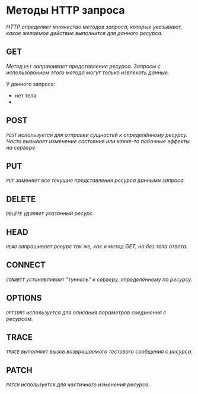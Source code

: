 # Методы HTTP запроса

_HTTP определяет множество методов запроса, которые указывают, какое желаемое действие выполнится для данного ресурса._

## GET
_Метод `GET` запрашивает представление ресурса. Запросы с использованием этого метода могут только извлекать данные._

У данного запроса: 
- нет тела
- 

## POST
_`POST` используется для отправки сущностей к определённому ресурсу. Часто вызывает изменение состояния или какие-то побочные эффекты на сервере._

## PUT
_`PUT` заменяет все текущие представления ресурса данными запроса._

## DELETE
_`DELETE` удаляет указанный ресурс._

## HEAD
_`HEAD` запрашивает ресурс так же, как и метод GET, но без тела ответа._

## CONNECT
_`CONNECT` устанавливает "туннель" к серверу, определённому по ресурсу._

## OPTIONS
_`OPTIONS` используется для описания параметров соединения с ресурсом._

## TRACE
_`TRACE` выполняет вызов возвращаемого тестового сообщения с ресурса._

## PATCH
_`PATCH` используется для частичного изменения ресурса._
